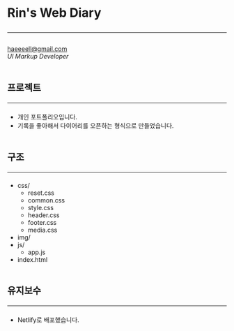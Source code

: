 # Rin's Web Diary<hr>

<a href="mailto:haeeeell@gmail.com">haeeeell@gmail.com</a><br>
_UI Markup Developer_<br><br>

## 프로젝트<hr>

- 개인 포트폴리오입니다.<br>
- 기록을 좋아해서 다이어리를 오픈하는 형식으로 만들었습니다.<br><br>

## 구조<hr>

- css/
  - reset.css
  - common.css
  - style.css
  - header.css
  - footer.css
  - media.css
- img/
- js/
  - app.js
- index.html
  <br><br>

## 유지보수<hr>

- Netlify로 배포했습니다.
